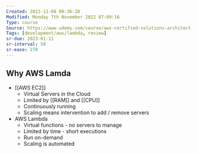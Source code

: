 ```yaml
---
Created: 2022-11-08 08:36:20
Modified: Monday 7th November 2022 07:09:16
Type: course
Source: https://www.udemy.com/course/aws-certified-solutions-architect-associate-saa-c01/?xref=E0Aed11STH4LPUQvCz0GJFABTmM=
Tags: [development/aws/lambda, review]
sr-due: 2023-01-11
sr-interval: 50
sr-ease: 270
---
```


## Why AWS Lamda

- [[AWS EC2]]
    - Virtual Servers in the Cloud
    - Limited by [[RAM]] and [[CPU]]
    - Continuously running
    - Scaling means intervention to add / remove servers
- AWS Lambda
    - Virtual functions - no servers to manage
    - Limited by time - short executions
    - Run on-demand
    - Scaling is automated